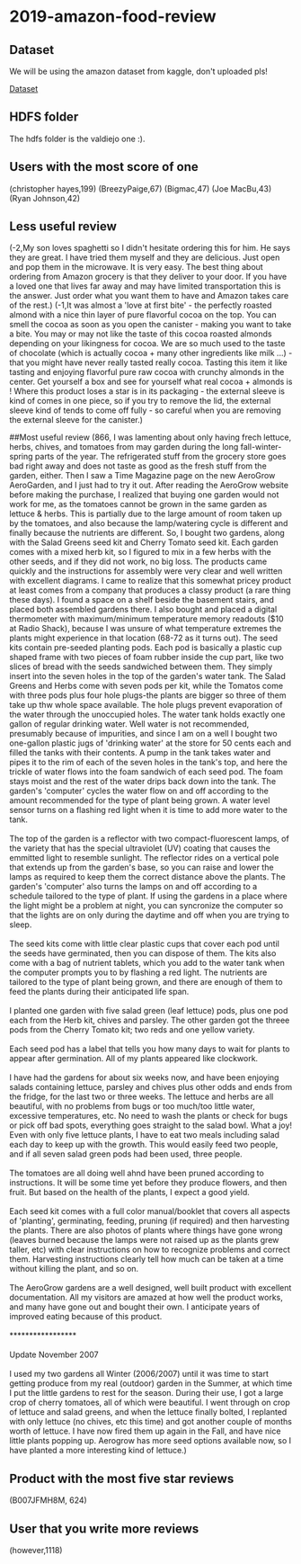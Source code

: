 # 2019-amazon-food-review

## Dataset

We will be using the amazon dataset from kaggle, don't uploaded pls!

[Dataset](https://www.kaggle.com/snap/amazon-fine-food-reviews)

## HDFS folder

The hdfs folder is the valdiejo one :).
## Users with the most score of one
(christopher hayes,199)
(BreezyPaige,67)
(Bigmac,47)
(Joe MacBu,43)
(Ryan Johnson,42)

## Less useful review
(-2,My son loves spaghetti so I didn't hesitate ordering this for him. He says they are great. I have tried them myself and they are delicious. Just open and pop them in the microwave. It is very easy. The best thing about ordering from Amazon grocery is that they deliver to your door. If you have a loved one that lives far away and may have limited transportation this is the answer. Just order what you want them to have and Amazon takes care of the rest.)
(-1,It was almost a 'love at first bite' - the perfectly roasted almond with a nice thin layer of pure flavorful cocoa on the top. You can smell the cocoa as soon as you open the canister - making you want to take a bite. You may or may not like the taste of this cocoa roasted almonds depending on your likingness for cocoa.  We are so much used to the taste of chocolate (which is actually cocoa + many other ingredients like milk ...) - that you might have never really tasted really cocoa. Tasting this item it like tasting and enjoying flavorful pure raw cocoa with crunchy almonds in the center.  Get yourself a box and see for yourself what real cocoa + almonds is ! Where this product loses a star is in its packaging - the external sleeve is kind of comes in one piece, so if you try to remove the lid, the external sleeve kind of tends to come off fully - so careful when you are removing the external sleeve for the canister.)

##Most useful review
(866, I was lamenting about only having frech lettuce, herbs, chives, and tomatoes from may garden during the long fall-winter-spring parts of the year. The refrigerated stuff from the grocery store goes bad right away and does not taste as good as the fresh stuff from the garden, either. Then I saw a Time Magazine page on the new AeroGrow AeroGarden, and I just had to try it out. After reading the AeroGrow website before making the purchase, I realized that buying one garden would not work for me, as the tomatoes cannot be grown in the same garden as lettuce & herbs. This is partially due to the large amount of room taken up by the tomatoes, and also because the lamp/watering cycle is different and finally because the nutrients are different. So, I bought two gardens, along with the Salad Greens seed kit and Cherry Tomato seed kit. Each garden comes with a mixed herb kit, so I figured to mix in a few herbs with the other seeds, and if they did not work, no big loss. The products came quickly and the instructions for assembly were very clear and well written with excellent diagrams. I came to realize that this somewhat pricey product at least comes from a company that produces a classy product (a rare thing these days). I found a space on a shelf beside the basement stairs, and placed both assembled gardens there. I also bought and placed a digital thermometer with maximum/minimum temperature memory readouts ($10 at Radio Shack), because I was unsure of what temperature extremes the plants might experience in that location (68-72 as it turns out). The seed kits contain pre-seeded planting pods. Each pod is basically a plastic cup shaped frame with two pieces of foam rubber inside the cup part, like two slices of bread with the seeds sandwiched between them. They simply insert into the seven holes in the top of the garden's water tank. The Salad Greens and Herbs come with seven pods per kit, while the Tomatos come with three pods plus four hole plugs-the plants are bigger so three of them take up thw whole space available. The hole plugs prevent evaporation of the water through the unoccupied holes. The water tank holds exactly one gallon of regular drinking water. Well water is not recommended, presumably because of impurities, and since I am on a well I bought two one-gallon plastic jugs of 'drinking water' at the store for 50 cents each and filled the tanks with their contents. A pump in the tank takes water and pipes it to the rim of each of the seven holes in the tank's top, and here the trickle of water flows into the foam sandwich of each seed pod. The foam stays moist and the rest of the water drips back down into the tank. The garden's 'computer' cycles the water flow on and off according to the amount recommended for the type of plant being grown. A water level sensor turns on a flashing red light when it is time to add more water to the tank.<br /><br />The top of the garden is a reflector with two compact-fluorescent lamps, of the variety that has the special ultraviolet (UV) coating that causes the emmitted light to resemble sunlight. The reflector rides on a vertical pole that extends up from the garden's base, so you can raise and lower the lamps as required to keep them the correct distance above the plants. The garden's 'computer' also turns the lamps on and off according to a schedule tailored to the type of plant. If using the gardens in a place where the light might be a problem at night, you can syncronize the computer so that the lights are on only during the daytime and off when you are trying to sleep.<br /><br />The seed kits come with little clear plastic cups that cover each pod until the seeds have germinated, then you can dispose of them. The kits also come with a bag of nutrient tablets, which you add to the water tank when the computer prompts you to by flashing a red light. The nutrients are tailored to the type of plant being grown, and there are enough of them to feed the plants during their anticipated life span.<br /><br />I planted one garden with five salad green (leaf lettuce) pods, plus one pod each from the Herb kit, chives and parsley. The other garden got the threee pods from the Cherry Tomato kit; two reds and one yellow variety.<br /><br />Each seed pod has a label that tells you how many days to wait for plants to appear after germination. All of my plants appeared like clockwork.<br /><br />I have had the gardens for about six weeks now, and have been enjoying salads containing lettuce, parsley and chives plus other odds and ends from the fridge, for the last two or three weeks. The lettuce and herbs are all beautiful, with no problems from bugs or too much/too little water, excessive temperatures, etc. No need to wash the plants or check for bugs or pick off bad spots, everything goes straight to the salad bowl. What a joy! Even with only five lettuce plants, I have to eat two meals including salad each day to keep up with the growth. This would easily feed two people, and if all seven salad green pods had been used, three people.<br /><br />The tomatoes are all doing well ahnd have been pruned according to instructions. It will be some time yet before they produce flowers, and then fruit. But based on the health of the plants, I expect a good yield.<br /><br />Each seed kit comes with a full color manual/booklet that covers all aspects of 'planting', germinating, feeding, pruning (if required) and then harvesting the plants. There are also photos of plants where things have gone wrong (leaves burned because the lamps were not raised up as the plants grew taller, etc) with clear instructions on how to recognize problems and correct them. Harvesting instructions clearly tell how much can be taken at a time without killing the plant, and so on.<br /><br />The AeroGrow gardens are a well designed, well built product with excellent documentation. All my visitors are amazed at how well the product works, and many have gone out and bought their own. I anticipate years of improved eating because of this product.<br /><br />*****************<br /><br />Update November 2007<br /><br />I used my two gardens all Winter (2006/2007) until it was time to start getting produce from my real (outdoor) garden in the Summer, at which time I put the little gardens to rest for the season. During their use, I got a large crop of cherry tomatoes, all of which were beautiful. I went through on crop of lettuce and salad greens, and when the lettuce finally bolted, I replanted with only lettuce (no chives, etc this time) and got another couple of months worth of lettuce. I have now fired them up again in the Fall, and have nice little plants popping up. Aerogrow has more seed options available now, so I have planted a more interesting kind of lettuce.)

## Product with the most five star reviews
(B007JFMH8M, 624)

## User that you write more reviews
(however,1118)